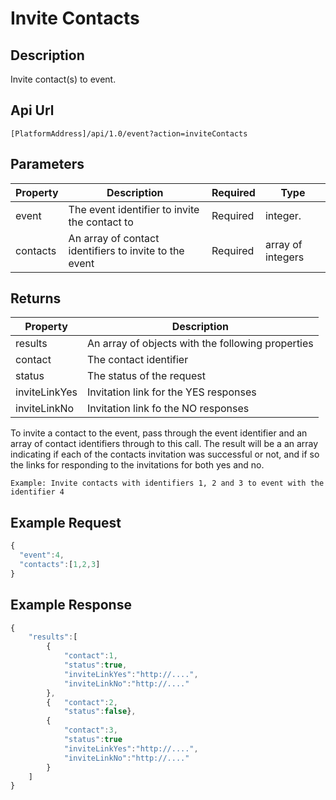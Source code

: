 # Invite Contacts

## Description

Invite contact\(s\) to event.

## Api Url

`[PlatformAddress]/api/1.0/event?action=inviteContacts`

## Parameters

| Property | Description | Required | Type |
| --- | --- | --- | --- |
| event | The event identifier to invite the contact to | Required | integer. |
| contacts | An array of contact identifiers to invite to the event | Required | array of integers |

## Returns

| Property | Description |
| --- | --- |
| results | An array of objects with the following properties |
| contact | The contact identifier |
| status | The status of the request |
| inviteLinkYes | Invitation link for the YES responses |
| inviteLinkNo | Invitation link fo the NO responses |

To invite a contact to the event, pass through the event identifier and an array of contact identifiers through to this call. The result will be a an array indicating if each of the contacts invitation was successful or not, and if so the links for responding to the invitations for both yes and no.

`Example: Invite contacts with identifiers 1, 2 and 3 to event with the identifier 4`

## Example Request

```javascript
{
  "event":4,
  "contacts":[1,2,3]
}
```

## Example Response

```javascript
{
    "results":[
        {
            "contact":1,
            "status":true,
            "inviteLinkYes":"http://....",
            "inviteLinkNo":"http://...."
        },
        {   "contact":2,
            "status":false},
        {
            "contact":3,
            "status":true
            "inviteLinkYes":"http://....",
            "inviteLinkNo":"http://...."
        }
    ]
}
```

